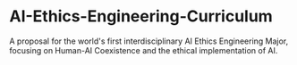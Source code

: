 # AI-Ethics-Engineering-Curriculum
A proposal for the world's first interdisciplinary AI Ethics Engineering Major, focusing on Human-AI Coexistence and the ethical implementation of AI.
